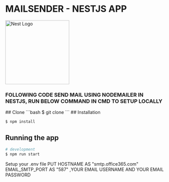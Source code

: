 <p align="center">
  <h1>MAILSENDER - NESTJS APP</h1>
  <a href="http://nestjs.com/" target="blank"><img src="https://nestjs.com/img/logo-small.svg" width="200" alt="Nest Logo" /></a>
  <h3>FOLLOWING CODE SEND MAIL USING NODEMAILER IN NESTJS, RUN BELOW COMMAND IN CMD TO SETUP LOCALLY</h3>
</p>
## Clone
```bash
$ git clone 
```
## Installation

```bash
$ npm install
```

## Running the app

```bash
# development
$ npm run start
```
Setup your .env file
PUT HOSTNAME AS "smtp.office365.com"
EMAIL_SMTP_PORT AS "587"
,YOUR EMAIL USERNAME AND YOUR EMAIL PASSWORD


